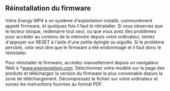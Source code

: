 ## Réinstallation du firmware

Votre *Energy MP4* a un système d'exploitation installé, communément appelé firmware, et quelques fois il faut le réinstaller. Si vous observez que le lecteur bloque, redémarre tout seul, ou que vous avez des problèmes pour accéder au contenu de la mémoire depuis votre ordinateur, tentez d'appuyer sur RESET à l'aide d'une petite épingle ou aiguille. Si le problème persiste, cela veut dire que le firmware a été endommagé et il faut donc le réinstaller.

Pour réinstaller le firmware, accédez manuellement depuis un navigateur Web à **www.energysistem.com*. Sélectionnez votre modèle sur la page des produits et téléchargez la version du firmware la plus convenable depuis la zone de téléchargement. Décompressez le fichier sur votre ordinateur et suivez les instructions fournies au format PDF.
